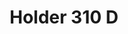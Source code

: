 ---
layout: vehicle
title:  Holder 310 D

make: Holder
type: 310 D
year: 1954
ccm: 500
ps: 10
owner: 
  name: Franz Madersbacher
  gender: m
images:
  - url: /img/holder-310-d.jpg
---